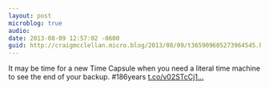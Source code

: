 ```yaml
---
layout: post
microblog: true
audio: 
date: 2013-08-09 12:57:02 -0600
guid: http://craigmcclellan.micro.blog/2013/08/09/t365909605273964545.html
---
```

It may be time for a new Time Capsule when you need a literal time machine to see the end of your backup. #186years [t.co/v02STcCj1...](http://t.co/v02STcCj1X)

